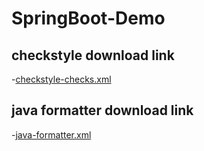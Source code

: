 # SpringBoot-Demo

## checkstyle download link

-[checkstyle-checks.xml](https://github.com/checkstyle/checkstyle/blob/master/config/checkstyle-checks.xml)

## java formatter download link

-[java-formatter.xml](https://github.com/redhat-developer/vscode-java/blob/master/formatters/eclipse-formatter.xml)
